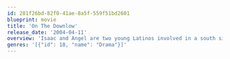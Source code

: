```yaml
---
id: 281f26bd-82f0-41ae-8a5f-559f51bd2601
blueprint: movie
title: 'On The Downlow'
release_date: '2004-04-11'
overview: 'Isaac and Angel are two young Latinos involved in a south side Chicago gang. They have a secret in a world where secrets are forbidden.'
genres: '[{"id": 18, "name": "Drama"}]'
---
```

